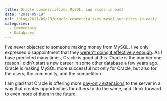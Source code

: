 ```yaml
---
title: Oracle commercializes MySQL, sun rises in east
date: "2011-09-19"
url: /blog/2011/09/19/oracle-commercializes-mysql-sun-rises-in-east/
categories:
  - Commentary
  - Databases
---
```

I've never objected to someone making money from MySQL. I've only expressed disappointment that they [weren't doing it effectively enough][1]. As I have predicted many times, Oracle is good at this. Oracle is the number one reason I didn't start a new career in some other database a few years ago. Oracle is making MySQL more successful not only for Oracle, but also for the users, the community, and the competition.

I am glad that Oracle is offering more [pay-only extensions][2] to the server in a way that creates opportunities for others to do the same, and I look forward to even more of them in the future.

 [1]: /blog/2007/08/12/what-would-make-me-buy-mysql-enterprise/
 [2]: http://blogs.oracle.com/MySQL/entry/new_commercial_extensions_for_mysql
